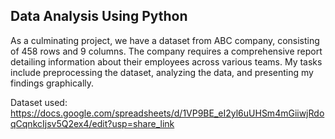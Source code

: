 Data Analysis Using Python
--------------------------

As a culminating project, we have a dataset from ABC company, consisting of 458 rows and 9 columns. The company requires a comprehensive report detailing information about their employees across various teams. My tasks include preprocessing the dataset, analyzing the data, and presenting my findings graphically.

Dataset used: https://docs.google.com/spreadsheets/d/1VP9BE_eI2yl6uUHSm4mGiiwjRdoqCqnkcIjsv5Q2ex4/edit?usp=share_link

